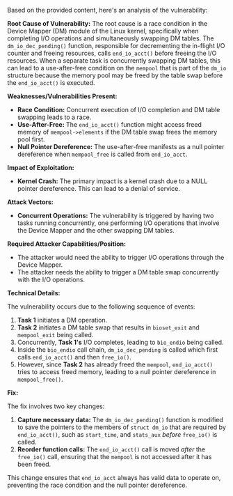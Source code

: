 Based on the provided content, here's an analysis of the vulnerability:

**Root Cause of Vulnerability:**
The root cause is a race condition in the Device Mapper (DM) module of the Linux kernel, specifically when completing I/O operations and simultaneously swapping DM tables. The `dm_io_dec_pending()` function, responsible for decrementing the in-flight I/O counter and freeing resources, calls `end_io_acct()` before freeing the I/O resources. When a separate task is concurrently swapping DM tables, this can lead to a use-after-free condition on the `mempool` that is part of the `dm_io` structure because the memory pool may be freed by the table swap before the `end_io_acct()` is executed.

**Weaknesses/Vulnerabilities Present:**
- **Race Condition:** Concurrent execution of I/O completion and DM table swapping leads to a race.
- **Use-After-Free:** The `end_io_acct()` function might access freed memory of `mempool->elements` if the DM table swap frees the memory pool first.
- **Null Pointer Dereference:** The use-after-free manifests as a null pointer dereference when `mempool_free` is called from `end_io_acct`.

**Impact of Exploitation:**
- **Kernel Crash:** The primary impact is a kernel crash due to a NULL pointer dereference. This can lead to a denial of service.

**Attack Vectors:**
- **Concurrent Operations:** The vulnerability is triggered by having two tasks running concurrently, one performing I/O operations that involve the Device Mapper and the other swapping DM tables.

**Required Attacker Capabilities/Position:**
- The attacker would need the ability to trigger I/O operations through the Device Mapper.
- The attacker needs the ability to trigger a DM table swap concurrently with the I/O operations.

**Technical Details:**

The vulnerability occurs due to the following sequence of events:

1. **Task 1** initiates a DM operation.
2. **Task 2** initiates a DM table swap that results in `bioset_exit` and `mempool_exit` being called.
3. Concurrently, **Task 1's** I/O completes, leading to `bio_endio` being called.
4. Inside the `bio_endio` call chain, `dm_io_dec_pending` is called which first calls `end_io_acct()` and then `free_io()`.
5. However, since **Task 2** has already freed the `mempool`, `end_io_acct()` tries to access freed memory, leading to a null pointer dereference in `mempool_free()`.

**Fix:**

The fix involves two key changes:

1.  **Capture necessary data:** The `dm_io_dec_pending()` function is modified to save the pointers to the members of `struct dm_io` that are required by `end_io_acct()`, such as `start_time`, and `stats_aux` *before* `free_io()` is called.
2.  **Reorder function calls:** The `end_io_acct()` call is moved *after* the `free_io()` call, ensuring that the `mempool` is not accessed after it has been freed.

This change ensures that `end_io_acct` always has valid data to operate on, preventing the race condition and the null pointer dereference.
